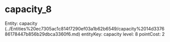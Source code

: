 # capacity_8

Entity: capacity (../Entities%20ec7305ac1c814f7290ef03a1b62b6549/capacity%2014d337686178447b856b29dbca3360f6.md)
entityKey: capacity
level: 8
pointCost: 2